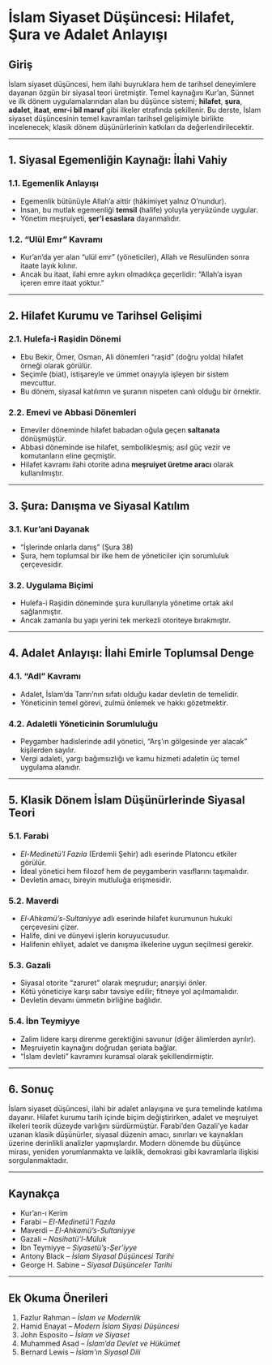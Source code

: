 # İslam Siyaset Düşüncesi: Hilafet, Şura ve Adalet Anlayışı

## Giriş

İslam siyaset düşüncesi, hem ilahi buyruklara hem de tarihsel deneyimlere dayanan özgün bir siyasal teori üretmiştir. Temel kaynağını Kur’an, Sünnet ve ilk dönem uygulamalarından alan bu düşünce sistemi; **hilafet**, **şura**, **adalet**, **itaat**, **emr-i bil maruf** gibi ilkeler etrafında şekillenir. Bu derste, İslam siyaset düşüncesinin temel kavramları tarihsel gelişimiyle birlikte incelenecek; klasik dönem düşünürlerinin katkıları da değerlendirilecektir.

---

## 1. Siyasal Egemenliğin Kaynağı: İlahi Vahiy

### 1.1. Egemenlik Anlayışı

- Egemenlik bütünüyle Allah’a aittir (hâkimiyet yalnız O’nundur).
- İnsan, bu mutlak egemenliği **temsil** (halife) yoluyla yeryüzünde uygular.
- Yönetim meşruiyeti, **şer’i esaslara** dayanmalıdır.

### 1.2. “Ulül Emr” Kavramı

- Kur’an’da yer alan “ulül emr” (yöneticiler), Allah ve Resulünden sonra itaate layık kılınır.
- Ancak bu itaat, ilahi emre aykırı olmadıkça geçerlidir: “Allah’a isyan içeren emre itaat yoktur.”

---

## 2. Hilafet Kurumu ve Tarihsel Gelişimi

### 2.1. Hulefa-i Raşidin Dönemi

- Ebu Bekir, Ömer, Osman, Ali dönemleri “raşid” (doğru yolda) hilafet örneği olarak görülür.
- Seçimle (biat), istişareyle ve ümmet onayıyla işleyen bir sistem mevcuttur.
- Bu dönem, siyasal katılımın ve şuranın nispeten canlı olduğu bir örnektir.

### 2.2. Emevi ve Abbasi Dönemleri

- Emeviler döneminde hilafet babadan oğula geçen **saltanata** dönüşmüştür.
- Abbasi döneminde ise hilafet, sembolikleşmiş; asıl güç vezir ve komutanların eline geçmiştir.
- Hilafet kavramı ilahi otorite adına **meşruiyet üretme aracı** olarak kullanılmıştır.

---

## 3. Şura: Danışma ve Siyasal Katılım

### 3.1. Kur’ani Dayanak

- “İşlerinde onlarla danış” (Şura 38)
- Şura, hem toplumsal bir ilke hem de yöneticiler için sorumluluk çerçevesidir.

### 3.2. Uygulama Biçimi

- Hulefa-i Raşidin döneminde şura kurullarıyla yönetime ortak akıl sağlanmıştır.
- Ancak zamanla bu yapı yerini tek merkezli otoriteye bırakmıştır.

---

## 4. Adalet Anlayışı: İlahi Emirle Toplumsal Denge

### 4.1. “Adl” Kavramı

- Adalet, İslam’da Tanrı’nın sıfatı olduğu kadar devletin de temelidir.
- Yöneticinin temel görevi, zulmü önlemek ve hakkı gözetmektir.

### 4.2. Adaletli Yöneticinin Sorumluluğu

- Peygamber hadislerinde adil yönetici, “Arş’ın gölgesinde yer alacak” kişilerden sayılır.
- Vergi adaleti, yargı bağımsızlığı ve kamu hizmeti adaletin üç temel uygulama alanıdır.

---

## 5. Klasik Dönem İslam Düşünürlerinde Siyasal Teori

### 5.1. Farabi

- _El-Medinetü’l Fazıla_ (Erdemli Şehir) adlı eserinde Platoncu etkiler görülür.
- İdeal yönetici hem filozof hem de peygamberin vasıflarını taşımalıdır.
- Devletin amacı, bireyin mutluluğa erişmesidir.

### 5.2. Maverdi

- _El-Ahkamü’s-Sultaniyye_ adlı eserinde hilafet kurumunun hukuki çerçevesini çizer.
- Halife, dini ve dünyevi işlerin koruyucusudur.
- Halifenin ehliyet, adalet ve danışma ilkelerine uygun seçilmesi gerekir.

### 5.3. Gazali

- Siyasal otorite “zaruret” olarak meşrudur; anarşiyi önler.
- Kötü yöneticiye karşı sabır tavsiye edilir; fitneye yol açılmamalıdır.
- Devletin devamı ümmetin birliğine bağlıdır.

### 5.4. İbn Teymiyye

- Zalim lidere karşı direnme gerektiğini savunur (diğer âlimlerden ayrılır).
- Meşruiyetin kaynağını doğrudan şeriata bağlar.
- “İslam devleti” kavramını kuramsal olarak şekillendirmiştir.

---

## 6. Sonuç

İslam siyaset düşüncesi, ilahi bir adalet anlayışına ve şura temelinde katılıma dayanır. Hilafet kurumu tarih içinde biçim değiştirirken, adalet ve meşruiyet ilkeleri teorik düzeyde varlığını sürdürmüştür. Farabi’den Gazali’ye kadar uzanan klasik düşünürler, siyasal düzenin amacı, sınırları ve kaynakları üzerine derinlikli analizler yapmışlardır. Modern dönemde bu düşünce mirası, yeniden yorumlanmakta ve laiklik, demokrasi gibi kavramlarla ilişkisi sorgulanmaktadır.

---

## Kaynakça

- Kur’an-ı Kerim
- Farabi – _El-Medinetü’l Fazıla_
- Maverdi – _El-Ahkamü’s-Sultaniyye_
- Gazali – _Nasihatü’l-Müluk_
- İbn Teymiyye – _Siyasetü’ş-Şer’iyye_
- Antony Black – _İslam Siyasal Düşüncesi Tarihi_
- George H. Sabine – _Siyasal Düşünceler Tarihi_

---

## Ek Okuma Önerileri

1. Fazlur Rahman – _İslam ve Modernlik_
2. Hamid Enayat – _Modern İslam Siyasi Düşüncesi_
3. John Esposito – _İslam ve Siyaset_
4. Muhammed Asad – _İslam’da Devlet ve Hükümet_
5. Bernard Lewis – _İslam'ın Siyasal Dili_
